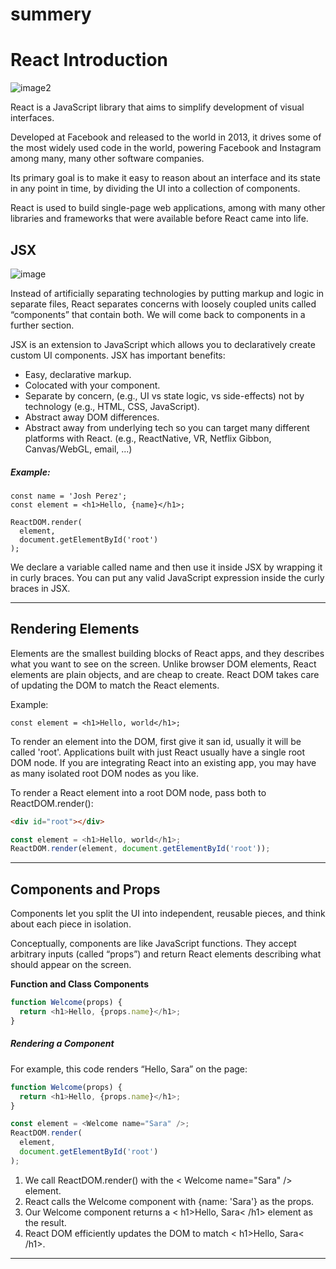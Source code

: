 # summery
# React Introduction
![image2](https://blog.paradisetechsoft.com/content/images/2019/08/image_2019_08_29T07_08_07_366Z.png)


React is a JavaScript library that aims to simplify development of visual interfaces.

Developed at Facebook and released to the world in 2013, it drives some of the most widely used code in the world, powering Facebook and Instagram among many, many other software companies.

Its primary goal is to make it easy to reason about an interface and its state in any point in time, by dividing the UI into a collection of components.

React is used to build single-page web applications, among with many other libraries and frameworks that were available before React came into life.


## JSX
![image](https://res.cloudinary.com/practicaldev/image/fetch/s--jaFWlQCW--/c_imagga_scale,f_auto,fl_progressive,h_420,q_auto,w_1000/https://dev-to-uploads.s3.amazonaws.com/i/bqc1gncxdhau0zfuxqmp.png)

Instead of artificially separating technologies by putting markup and logic in separate files, React separates concerns with loosely coupled units called “components” that contain both. We will come back to components in a further section.






JSX is an extension to JavaScript which allows you to declaratively create custom UI components. JSX has important benefits:

* Easy, declarative markup.
* Colocated with your component.
* Separate by concern, (e.g., UI vs state logic, vs side-effects) not by technology (e.g., HTML, CSS, JavaScript).
* Abstract away DOM differences.
* Abstract away from underlying tech so you can target many different platforms with React. (e.g., ReactNative, VR, Netflix Gibbon, Canvas/WebGL, email, ...)



##### Example:

```
const name = 'Josh Perez';
const element = <h1>Hello, {name}</h1>;

ReactDOM.render(
  element,
  document.getElementById('root')
);
```
We declare a variable called name and then use it inside JSX by wrapping it in curly braces. You can put any valid JavaScript expression inside the curly braces in JSX. 

______________________________________________________________________

## Rendering Elements

Elements are the smallest building blocks of React apps, and they describes what you want to see on the screen. Unlike browser DOM elements, React elements are plain objects, and are cheap to create. React DOM takes care of updating the DOM to match the React elements.

Example:

```
const element = <h1>Hello, world</h1>;
```

To render an element into the DOM, first give it san id, usually it will be called 'root'. Applications built with just React usually have a single root DOM node. If you are integrating React into an existing app, you may have as many isolated root DOM nodes as you like.


To render a React element into a root DOM node, pass both to ReactDOM.render():

```html
<div id="root"></div>
```

```javascript
const element = <h1>Hello, world</h1>;
ReactDOM.render(element, document.getElementById('root'));
```
______________________________________

## Components and Props

Components let you split the UI into independent, reusable pieces, and think about each piece in isolation.

Conceptually, components are like JavaScript functions. They accept arbitrary inputs (called “props”) and return React elements describing what should appear on the screen.

**Function and Class Components**

```javascript
function Welcome(props) {
  return <h1>Hello, {props.name}</h1>;
}
```

##### Rendering a Component

For example, this code renders “Hello, Sara” on the page:

```javascript
function Welcome(props) {
  return <h1>Hello, {props.name}</h1>;
}

const element = <Welcome name="Sara" />;
ReactDOM.render(
  element,
  document.getElementById('root')
);
```

1. We call ReactDOM.render() with the < Welcome name="Sara" /> element.
1. React calls the Welcome component with {name: 'Sara'} as the props.
1. Our Welcome component returns a < h1>Hello, Sara< /h1> element as the result.
1. React DOM efficiently updates the DOM to match < h1>Hello, Sara< /h1>.

_____________________________________________












